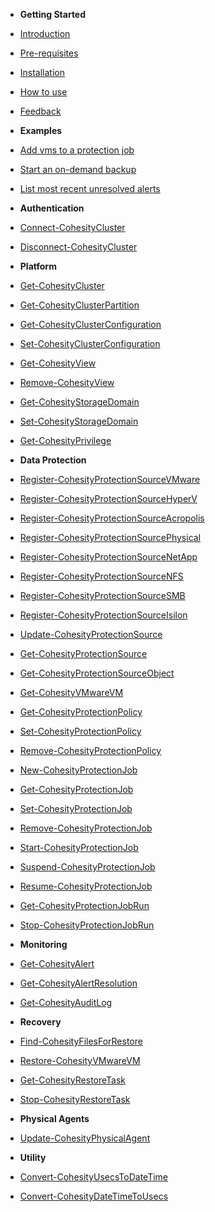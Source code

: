 - **Getting Started**
- [Introduction](overview.md)
- [Pre-requisites](pre-requisites.md)
- [Installation](installation.md)
- [How to use](how-to-use.md)
- [Feedback](feedback.md)


- **Examples**
- [Add vms to a protection job](samples/add-vms-protection-job.md)
- [Start an on-demand backup](samples/on-demand-backup.md)
- [List most recent unresolved alerts](samples/list-unresolved-alerts.md)


- **Authentication**
- [Connect-CohesityCluster](cmdlets-reference/connect-cohesitycluster.md)
- [Disconnect-CohesityCluster](cmdlets-reference/disconnect-cohesitycluster.md)


- **Platform**
- [Get-CohesityCluster](cmdlets-reference/get-cohesitycluster.md)
- [Get-CohesityClusterPartition](cmdlets-reference/get-cohesityclusterpartition.md)
- [Get-CohesityClusterConfiguration](cmdlets-reference/get-cohesityclusterconfiguration.md)
- [Set-CohesityClusterConfiguration](cmdlets-reference/set-cohesityclusterconfiguration.md)
- [Get-CohesityView](cmdlets-reference/get-cohesityview.md)
- [Remove-CohesityView](cmdlets-reference/remove-cohesityview.md)
- [Get-CohesityStorageDomain](cmdlets-reference/get-cohesitystoragedomain.md)
- [Set-CohesityStorageDomain](cmdlets-reference/set-cohesitystoragedomain.md)
- [Get-CohesityPrivilege](cmdlets-reference/get-cohesityprivilege.md)


- **Data Protection**
- [Register-CohesityProtectionSourceVMware](cmdlets-reference/register-cohesityprotectionsourcevmware.md)
- [Register-CohesityProtectionSourceHyperV](cmdlets-reference/register-cohesityprotectionsourcehyperv.md)
- [Register-CohesityProtectionSourceAcropolis](cmdlets-reference/register-cohesityprotectionsourceacropolis.md)
- [Register-CohesityProtectionSourcePhysical](cmdlets-reference/register-cohesityprotectionsourcephysical.md)
- [Register-CohesityProtectionSourceNetApp](cmdlets-reference/register-cohesityprotectionsourcenetapp.md)
- [Register-CohesityProtectionSourceNFS](cmdlets-reference/register-cohesityprotectionsourcenfs.md)
- [Register-CohesityProtectionSourceSMB](cmdlets-reference/register-cohesityprotectionsourcesmb.md)
- [Register-CohesityProtectionSourceIsilon](cmdlets-reference/register-cohesityprotectionsourceisilon.md)
- [Update-CohesityProtectionSource](cmdlets-reference/update-cohesityprotectionsource.md)
- [Get-CohesityProtectionSource](cmdlets-reference/get-cohesityprotectionsource.md)
- [Get-CohesityProtectionSourceObject](cmdlets-reference/get-cohesityprotectionsourceobject.md)
- [Get-CohesityVMwareVM](cmdlets-reference/get-cohesityvmwarevm.md)
- [Get-CohesityProtectionPolicy](cmdlets-reference/get-cohesityprotectionpolicy.md)
- [Set-CohesityProtectionPolicy](cmdlets-reference/set-cohesityprotectionpolicy.md)
- [Remove-CohesityProtectionPolicy](cmdlets-reference/remove-cohesityprotectionpolicy.md)
- [New-CohesityProtectionJob](cmdlets-reference/new-cohesityprotectionjob.md)
- [Get-CohesityProtectionJob](cmdlets-reference/get-cohesityprotectionjob.md)
- [Set-CohesityProtectionJob](cmdlets-reference/set-cohesityprotectionjob.md)
- [Remove-CohesityProtectionJob](cmdlets-reference/remove-cohesityprotectionjob.md)
- [Start-CohesityProtectionJob](cmdlets-reference/start-cohesityprotectionjob.md)
- [Suspend-CohesityProtectionJob](cmdlets-reference/suspend-cohesityprotectionjob.md)
- [Resume-CohesityProtectionJob](cmdlets-reference/resume-cohesityprotectionjob.md)
- [Get-CohesityProtectionJobRun](cmdlets-reference/get-cohesityprotectionjobrun.md)
- [Stop-CohesityProtectionJobRun](cmdlets-reference/stop-cohesityprotectionjobrun.md)


- **Monitoring**
- [Get-CohesityAlert](cmdlets-reference/get-cohesityalert.md)
- [Get-CohesityAlertResolution](cmdlets-reference/get-cohesityalertresolution.md)
- [Get-CohesityAuditLog](cmdlets-reference/get-cohesityauditlog.md)


- **Recovery**
- [Find-CohesityFilesForRestore](cmdlets-reference/find-cohesityfilesforrestore.md)
- [Restore-CohesityVMwareVM](cmdlets-reference/restore-cohesityvmwarevm.md)
- [Get-CohesityRestoreTask](cmdlets-reference/get-cohesityrestoretask.md)
- [Stop-CohesityRestoreTask](cmdlets-reference/stop-cohesityrestoretask.md)


- **Physical Agents**
- [Update-CohesityPhysicalAgent](cmdlets-reference/update-cohesityphysicalagent.md)


- **Utility**
- [Convert-CohesityUsecsToDateTime](cmdlets-reference/convert-cohesityusecstodatetime.md)
- [Convert-CohesityDateTimeToUsecs](cmdlets-reference/convert-cohesitydatetimetousecs.md)

